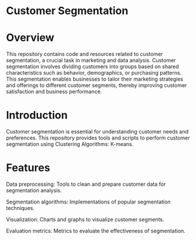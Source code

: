 # Customer Segmentation

# Overview

This repository contains code and resources related to customer segmentation, a crucial task in marketing and data analysis. Customer segmentation involves dividing customers into groups based on shared characteristics such as behavior, demographics, or purchasing patterns. This segmentation enables businesses to tailor their marketing strategies and offerings to different customer segments, thereby improving customer satisfaction and business performance.

# Introduction

Customer segmentation is essential for understanding customer needs and preferences. This repository provides tools and scripts to perform customer segmentation using Clustering Algorithms: K-means.

# Features

Data preprocessing: Tools to clean and prepare customer data for segmentation analysis.

Segmentation algorithms: Implementations of popular segmentation techniques.

Visualization: Charts and graphs to visualize customer segments.

Evaluation metrics: Metrics to evaluate the effectiveness of segmentation.
